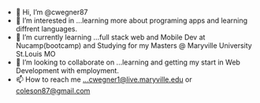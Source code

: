 - 👋 Hi, I’m @cwegner87
- 👀 I’m interested in ...learning more about programing apps and learning diffrent languages.
- 🌱 I’m currently learning ...full stack web and Mobile Dev at Nucamp(bootcamp) and Studying for my Masters @ Maryville University St.Louis MO
- 💞️ I’m looking to collaborate on ...learning and getting my start in Web Development with employment. 
- 📫 How to reach me ...cwegner1@live.maryville.edu or coleson87@gmail.com

<!---
cwegner87/cwegner87 is a ✨ special ✨ repository because its `README.md` (this file) appears on your GitHub profile.
You can click the Preview link to take a look at your changes.
--->

